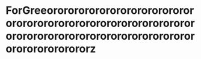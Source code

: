 # ForGreeororororororororororororororororororororororororororororororororororororororororororororororororororororororororororz
